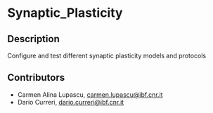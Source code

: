 # Synaptic_Plasticity

## Description
Configure and test different synaptic plasticity models and protocols

## Contributors 
- Carmen Alina Lupascu, carmen.lupascu@ibf.cnr.it
- Dario Curreri, dario.curreri@ibf.cnr.it
